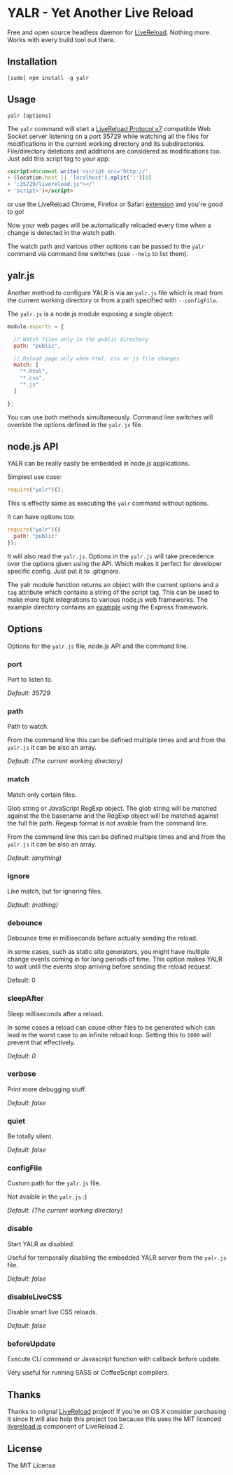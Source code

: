 # YALR - Yet Another Live Reload

Free and open source headless daemon for [LiveReload][LiveReload]. Nothing more.
Works with every build tool out there.


## Installation

    [sudo] npm install -g yalr

## Usage

    yalr [options]

The `yalr` command will start a [LiveReload Protocol v7][protocol] compatible
Web Socket server listening on a port 35729 while watching all the
files for modifications in the current working directory and its
subdirectories. File/directory deletions and additions are considered as
modifications too. Just add this script tag to your app:

```html
<script>document.write('<script src="http://'
+ (location.host || 'localhost').split(':')[0]
+ ':35729/livereload.js"></'
+ 'script>')</script>
```

or use the LiveReload Chrome, Firefox or Safari [extension][extension] and you're good to go!

Now your web pages will be automatically reloaded every time when a change is
detected in the watch path.

The watch path and various other options can be passed to the `yalr` command via
command line switches (use `--help` to list them).

## yalr.js

Another method to configure YALR is via an `yalr.js` file which is read from
the current working directory or from a path specified with `--configFile`.

The `yalr.js` is a node.js module exposing a single object:

```javascript
module.exports = {

  // Watch files only in the public directory
  path: "public",

  // Reload page only when html, css or js file changes
  match: [
    "*.html",
    "*.css",
    "*.js"
  ]

};
```

You can use both methods simultaneously. Command line switches will override
the options defined in the `yalr.js` file.

## node.js API

YALR can be really easily be embedded in node.js applications.

Simplest use case:

```javascript
require("yalr")();
```

This is effectly same as executing the `yalr` command without options.

It can have options too:

```javascript
require("yalr")({
  path: "public"
});
```

It will also read the `yalr.js`. Options in the `yalr.js` will take precedence
over the options given using the API. Which makes it perfect for developer
specific config. Just put it to .gitignore.

The yalr module function returns an object with the current options and a `tag`
attribute which contains a string of the script tag. This can be used to make
more tight integrations to various node.js web frameworks. The example
directory contains an [example][express-example] using the Express framework.

## Options

Options for the `yalr.js` file, node.js API and the command line.

### port

Port to listen to.

*Default: 35729*

### path

Path to watch.

From the command line this can be defined multiple times and and from the `yalr.js`
it can be also an array.

*Default: (The current working directory)*

### match

Match only certain files.

Glob string or JavaScript RegExp object. The glob string will be matched against the
the basename and the RegExp object will be matched against the full file path.
Regexp format is not avaible from the command line.

From the command line this can be defined multiple times and and from the `yalr.js`
it can be also an array.

*Default: (anything)*

### ignore

Like match, but for ignoring files.

*Default: (nothing)*

### debounce

Debounce time in milliseconds before actually sending the reload.

In some cases, such as static site generators, you might have multiple
change events coming in for long periods of time. This option makes YALR to
wait until the events stop arriving before sending the reload request.

Default: 0

### sleepAfter

Sleep milliseconds after a reload.

In some cases a reload can cause other files to be generated which can lead in
the worst case to an infinite reload loop. Setting this to `1000` will prevent
that effectively.

*Default: 0*

### verbose

Print more debugging stuff.

*Default: false*

### quiet

Be totally silent.

*Default: false*

### configFile

Custom path for the `yalr.js` file.

Not avaible in the `yalr.js` :)

*Default: (The current working directory)*

### disable

Start YALR as disabled.

Useful for temporally disabling the embedded YALR server from the `yalr.js` file.

*Default: false*

### disableLiveCSS

Disable smart live CSS reloads.

*Default: false*

### beforeUpdate

Execute CLI command or Javascript function with callback before update.

Very useful for running SASS or CoffeeScript compilers.

## Thanks

Thanks to orignal [LiveReload][] project! If you're on OS X consider purchasing it since
It will also help this project too because this uses the MIT licenced [livereload.js][] 
component of LiveReload 2.


## License

The MIT License

[protocol]: http://feedback.livereload.com/knowledgebase/articles/86174-livereload-protocol
[extension]: http://feedback.livereload.com/knowledgebase/articles/86242-how-do-i-install-and-use-the-browser-extensions-
[LiveReload]: http://livereload.com/
[express-example]: https://github.com/epeli/yalr/tree/master/example/express-integration
[livereload.js]: https://github.com/livereload/livereload-js
